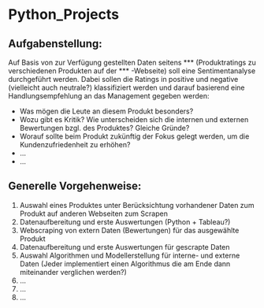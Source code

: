 # Python_Projects

## Aufgabenstellung:

Auf Basis von zur Verfügung gestellten Daten seitens *** (Produktratings zu verschiedenen Produkten auf der *** -Webseite) soll eine Sentimentanalyse durchgeführt werden. Dabei sollen die Ratings in positive und negative
(vielleicht auch neutrale?) klassifiziert werden und darauf basierend eine Handlungsempfehlung an das Management gegeben werden:

- Was mögen die Leute an diesem Produkt besonders? 
- Wozu gibt es Kritik? Wie unterscheiden sich die internen und externen Bewertungen bzgl. des Produktes? Gleiche Gründe? 
- Worauf sollte beim Produkt zukünftig der Fokus gelegt werden, um die Kundenzufriedenheit zu erhöhen?
- ...
- ...


## Generelle Vorgehenweise:

1. Auswahl eines Produktes unter Berücksichtung vorhandener Daten zum Produkt auf anderen Webseiten zum Scrapen
2. Datenaufbereitung und erste Auswertungen (Python + Tableau?)
3. Webscraping von extern Daten (Bewertungen) für das ausgewählte Produkt
4. Datenaufbereitung und erste Auswertungen für gescrapte Daten
5. Auswahl Algorithmen und Modellerstellung für interne- und externe Daten (Jeder implementiert einen Algorithmus die am Ende dann miteinander verglichen werden?)
6. ...
7. ...
8. ...

